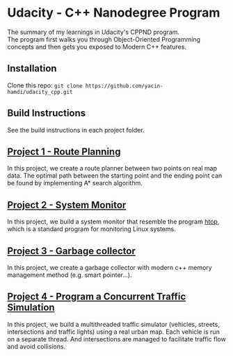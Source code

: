 # Udacity - C++ Nanodegree Program

The summary of my learnings in Udacity's CPPND program.  
The program first walks you through Object-Oriented Programming concepts and then gets you exposed to Modern C++ features.

## Installation

Clone this repo: `git clone https://github.com/yacin-hamdi/udacity_cpp.git`

## Build Instructions

See the build instructions in each project folder.

## [Project 1 - Route Planning](https://github.com/yacin-hamdi/udacity_cpp/tree/main/1-CppND-Route-Planning)

In this project, we create a route planner between two points on real map data. The optimal path between the starting point and the ending point can be found by implementing A* search algorithm.

## [Project 2 - System Monitor](https://github.com/yacin-hamdi/udacity_cpp/tree/main/project-2-system_monitoring)

In this project, we build a system monitor that resemble the program [htop](https://htop.dev/), which is a standard program for monitoring Linux systems.

## [Project 3 - Garbage collector](https://github.com/yacin-hamdi/udacity_cpp/tree/main/project-3-garbage_collector)

In this project, we create a garbage collector with modern c++ memory management method (e.g. smart pointer...).
## [Project 4 - Program a Concurrent Traffic Simulation](https://github.com/yacin-hamdi/udacity_cpp/tree/main/project-4-concurrent_traffic_simulation)

In this project, we build a multithreaded traffic simulator (vehicles, streets, intersections and traffic lights) using a real urban map. Each vehicle is run on a separate thread. And intersections are managed to facilitate traffic flow and avoid collisions.
